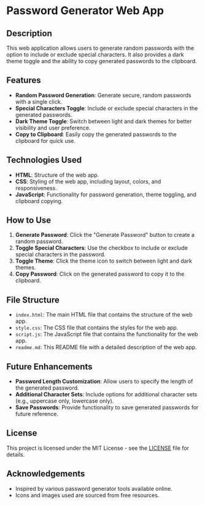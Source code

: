 # Password Generator Web App

## Description

This web application allows users to generate random passwords with the option to include or exclude special characters. It also provides a dark theme toggle and the ability to copy generated passwords to the clipboard.

## Features

- **Random Password Generation**: Generate secure, random passwords with a single click.
- **Special Characters Toggle**: Include or exclude special characters in the generated passwords.
- **Dark Theme Toggle**: Switch between light and dark themes for better visibility and user preference.
- **Copy to Clipboard**: Easily copy the generated passwords to the clipboard for quick use.

## Technologies Used

- **HTML**: Structure of the web app.
- **CSS**: Styling of the web app, including layout, colors, and responsiveness.
- **JavaScript**: Functionality for password generation, theme toggling, and clipboard copying.

## How to Use

1. **Generate Password**: Click the "Generate Password" button to create a random password.
2. **Toggle Special Characters**: Use the checkbox to include or exclude special characters in the password.
3. **Toggle Theme**: Click the theme icon to switch between light and dark themes.
4. **Copy Password**: Click on the generated password to copy it to the clipboard.

## File Structure

- `index.html`: The main HTML file that contains the structure of the web app.
- `style.css`: The CSS file that contains the styles for the web app.
- `script.js`: The JavaScript file that contains the functionality for the web app.
- `readme.md`: This README file with a detailed description of the web app.

## Future Enhancements

- **Password Length Customization**: Allow users to specify the length of the generated password.
- **Additional Character Sets**: Include options for additional character sets (e.g., uppercase only, lowercase only).
- **Save Passwords**: Provide functionality to save generated passwords for future reference.

## License

This project is licensed under the MIT License - see the [LICENSE](LICENSE) file for details.

## Acknowledgements

- Inspired by various password generator tools available online.
- Icons and images used are sourced from free resources.
